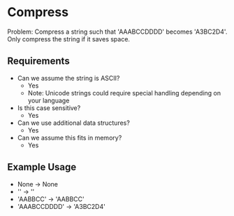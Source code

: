 # Compress

Problem: Compress a string such that 'AAABCCDDDD' becomes 'A3BC2D4'. Only compress the string if it saves space.

## Requirements

- Can we assume the string is ASCII?
  - Yes
  - Note: Unicode strings could require special handling depending on your language
- Is this case sensitive?
  - Yes
- Can we use additional data structures?
  - Yes
- Can we assume this fits in memory?
  - Yes

## Example Usage

- None -> None
- '' -> ''
- 'AABBCC' -> 'AABBCC'
- 'AAABCCDDDD' -> 'A3BC2D4'
